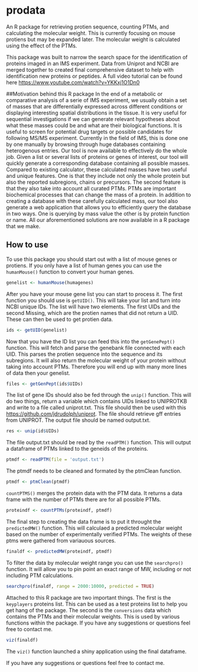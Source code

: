 # prodata
An R package for retrieving protien sequence, counting  PTMs, and calculating the molecular weight. This is currently focusing on mouse protiens but may be expanded later. The molecular weight is calculated using the effect of the PTMs. 

This package was built to narrow the search space for the identification of proteins imaged in an IMS experiment. Data from Uniprot and NCBI are merged together to created final comprehensive dataset to help with identification new proteins or peptides. A full video tutorial can be found here https://www.youtube.com/watch?v=YKKxj1O1Dn0



##Motivation behind this R package
In the end of a metabolic or comparative analysis of a serie of IMS experiment, we usually obtain a set of masses that are differentially expressed across different conditions or displaying interesting spatial distributions in the tissue. It is very useful for sequential investigations if we can generate relevant hypotheses about what these masses could be and what are their biological functions. It is useful to screen for potential drug targets or possible candidates for following MS/MS experiment. Currently in the field of IMS, this is done one by one manually by browsing through huge databases containing heterogenous entries. Our tool is now available to effectively do the whole job. Given a list or several lists of proteins or genes of interest, our tool will quickly generate a corresponding database containing all possible masses. Compared to existing calculator, these calculated masses have two useful and unique features. One is that they include not only the whole protein but also the reported subregions, chains or precursors. The second feature is that they also take into account all curated PTMs. PTMs are important biochemical processes that can change the mass of a protein. In addition to creating a database with these carefully calculated mass, our tool also generate a web application that allows you to efficiently query the database in two ways. One is querying by mass value the other is by protein function or name. All our aforementioned solutions are now available in a R package that we make.

## How to use

To use this package you should start out with a list of mouse genes or protiens. If you only have a list of human genes you can use the `humanMouse()` function to convert your human genes.

```R
genelist <- humanMouse(humagenes)
```

After you have your mouse gene list you can start to process it. The first function you should use is `getUID()`. This will take your list and turn into NCBI unique IDs. The list will have two elements. The first UIDs and the second Missing, which are the protien names that did not return a UID. These can then be used to get protien data. 

```R
ids <- getUID(genelist)
```

Now that you have the ID list you can feed this into the  `getGenePept()` function. This will fetch and parse the genebank file connected with each UID. This parses the protien sequence into the sequence and its subregions. It will also return the molecular weight of your protein without taking into account PTMs. Therefore you will end up with many more lines of data then your genelist. 

```R
files <- getGenPept(ids$UIDs)
```

The list of gene IDs should also be fed through the `unip()` function. This will do two things, return a variable which contains UIDs linked to UNIPROTKB and write to a file called uniprot.txt. This file should then be used with this https://github.com/jdrudolph/uniprot. The file should retrieve gff entries from UNIPROT. The output file should be named output.txt. 
```R
res <- unip(id$UIDs)
```
The file output.txt should be read by the `readPTM()` function. This will output a dataframe of PTMs linked to the geneids of the proteins. 

```R
ptmdf <- readPTM(file = 'output.txt')
```
The ptmdf needs to be cleaned and formated by the ptmClean function. 
```R
ptmdf <- ptmClean(ptmdf)
```
`countPTMS()` merges the protein data with the PTM data. It returns a data frame with the number of PTMs there are for all possible PTMs.
```R
proteindf <- countPTMs(proteindf, ptmdf)
```
The final step to creating the data frame is to put it throught the `predictedMW()` function. This will calculaed a predicted molecular weight based on the number of experimentally verified PTMs. The weights of these ptms were gathered from variauous sources. 

```R
finaldf <- predictedMW(proteindf, ptmdf)
```
To filter the data by molecular weight range you can use the `searchpro()` function. It will allow you to pin point an exact range of MW, including or not including PTM calculations. 

```R
searchpro(finaldf, range = 2000:10000, predicted = TRUE)
```

Attached to this R package are two important things. The first is the `keyplayers` proteins list. This can be used as a test proteins list to help you get hang of the package. The second is the `conversions` data which contains the PTMs and their molecular weights. This is used by various functions within the package. If you have any suggestions or questions feel free to contact me. 


```R
viz(finaldf)
```

The `viz()` function launched a shiny application using the final dataframe.

If you have any suggestions or questions feel free to contact me. 

